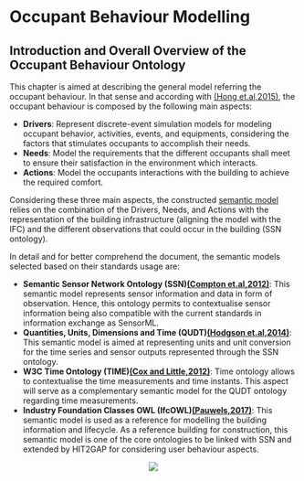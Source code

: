 # Occupant Behaviour Modelling

## Introduction and Overall Overview of the Occupant Behaviour Ontology

This chapter is aimed at describing the general model referring the occupant behaviour. In that sense and according with [(Hong et.al,2015)][@Honng2015], the occupant behaviour is composed by the following main aspects:

- **Drivers**: Represent discrete-event simulation models for modeling occupant behavior, activities, events, and equipments, considering the factors that stimulates occupants to accomplish their needs.
- **Needs**: Model the requirements that the different occupants shall meet to ensure their satisfaction in the environment which interacts.
- **Actions**: Model the occupants interactions with the building to achieve the required comfort.

Considering these three main aspects, the constructed [semantic model](https://cdn.rawgit.com/HIT2GAP-EU-PROJECT/HIT2GAPOnt/gh-pages/owlSpecificationDoc/index-en.html) relies on the combination of the Drivers, Needs, and Actions with the representation of the building infrastructure (aligning the model with the IFC) and the different observations that could occur in the building (SSN ontology).

In detail and for better comprehend the document, the semantic models selected based on their standards usage are: 

- **Semantic Sensor Network Ontology (SSN)[(Compton et.al,2012)][@Compton2012]**: This semantic model represents sensor information and data in form of observation. Hence, this ontology permits to contextualise sensor information being also compatible with the current standards in information exchange as SensorML.
- **Quantities, Units, Dimensions and Time (QUDT)[(Hodgson et.al,2014)][@Hodgson2014]**: This semantic model is aimed at representing units and unit conversion for the time series and sensor outputs represented through the SSN ontology.
- **W3C Time Ontology (TIME)[(Cox and Little,2012)][@Cox2017]**: Time ontology allows to contextualise the time measurements and time instants. This aspect will serve as a complementary semantic model for the QUDT ontology regarding time measurements.
- **Industry Foundation Classes OWL (IfcOWL)[(Pauwels,2017)][@Pauwels2017]**: This semantic model is used as a reference for modelling the building information and lifecycle. As a reference building for construction, this semantic model is one of the core ontologies to be linked with SSN and extended by HIT2GAP for considering user behaviour aspects.

<div style="text-align:center">
<img src="http://www.plantuml.com/plantuml/png/AqXCpavCJrLGyl0CCN9t352gvghbuYg0YNgwEQE910VxAIcW2WM6keIWYuLu-hf2nQ0cA-ZgAW0r8tE1fdC1XNHrGIP0M21z0000"/>
</div>



[@Honng2015]: http://doi.org/10.1016/j.buildenv.2015.08.006 "Hong, T., D’Oca, S., Taylor-Lange, S. C., Turner, W. J. N., Chen, Y., & Corgnati, S. P. (2015). An ontology to represent energy-related occupant behavior in buildings. Part II: Implementation of the DNAS framework using an XML schema. Building and Environment, 94(P1), 196–205."

[@Compton2012]: http://doi.org/10.1016/j.websem.2012.05.003 "Compton, M., Barnaghi, P., Bermudez, L., García-Castro, R., Corcho, O., Cox, S., … Taylor, K. (2012). The SSN ontology of the W3C semantic sensor network incubator group. Web Semantics: Science, Services and Agents on the World Wide Web, 17, 25–32." 

[@Hodgson2014]: http://qudt.org/ "Hodgson, R., Keller, P. J., Hodges, J., & Spivak, J. (2014). QUDT - Quantities, Units, Dimensions and Data Types Ontologies." 

[@Cox2017]: https://www.w3.org/TR/owl-time/ "Cox, S., Little, Chris. (2017). Time Ontology in OWL- W3C Working Draft 02 February 2017."

[@Pauwels2017]: http://openbimstandards.org/standards/ifcowl/ "Pauwels, P. IfcOWL Web Page"

